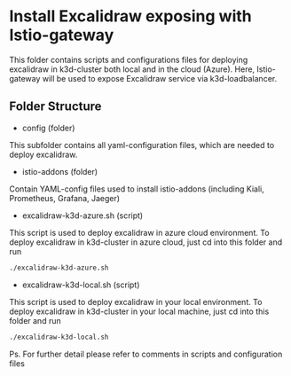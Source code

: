 # Install Excalidraw exposing with Istio-gateway

This folder contains scripts and configurations files for deploying excalidraw in k3d-cluster both local and in the cloud (Azure). Here, Istio-gateway will be used to expose Excalidraw service via k3d-loadbalancer.

## Folder Structure
- config (folder)

This subfolder contains all yaml-configuration files, which are needed to deploy excalidraw.

- istio-addons (folder)

Contain YAML-config files used to install istio-addons (including Kiali, Prometheus, Grafana, Jaeger)

- excalidraw-k3d-azure.sh (script)

This script is used to deploy excalidraw in azure cloud environment. 
To deploy excalidraw in k3d-cluster in azure cloud, just cd into this folder and run

```bash
./excalidraw-k3d-azure.sh
```

- excalidraw-k3d-local.sh (script)

This script is used to deploy excalidraw in your local environment.
To deploy excalidraw in k3d-cluster in your local machine, just cd into this folder and run

```bash
./excalidraw-k3d-local.sh
```

Ps. For further detail please refer to comments in scripts and configuration files

